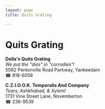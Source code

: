 ```yaml
---
layout: page 
title: Quits Grating

---
```



# Quits Grating


 **Della's Quits Grating**  
_We put the "dies" in "corrodies"!_  
5082 Pentonville Road Parkway, Yankeedam  
☎ 818-6058

**C.Z.I.O.O.K. Temporalis And Company**  
_Tears, Ashkhabad, & Xylem!_  
1731 Vine Street Lane, Novemberton  
☎ 236-9539

